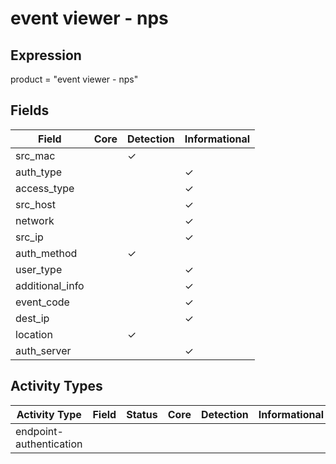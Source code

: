 event viewer - nps
==================

Expression
----------

product = "event viewer - nps"

Fields
------

| Field           | Core | Detection | Informational |
| --------------- | ---- | --------- | ------------- |
| src_mac         |      | &#10003;  |               |
| auth_type       |      |           | &#10003;      |
| access_type     |      |           | &#10003;      |
| src_host        |      |           | &#10003;      |
| network         |      |           | &#10003;      |
| src_ip          |      |           | &#10003;      |
| auth_method     |      | &#10003;  |               |
| user_type       |      |           | &#10003;      |
| additional_info |      |           | &#10003;      |
| event_code      |      |           | &#10003;      |
| dest_ip         |      |           | &#10003;      |
| location        |      | &#10003;  |               |
| auth_server     |      |           | &#10003;      |

Activity Types
--------------

| Activity Type           | Field | Status | Core | Detection | Informational |
| ----------------------- | ----- | ------ | ---- | --------- | ------------- |
| endpoint-authentication |       |        |      |           |               |

